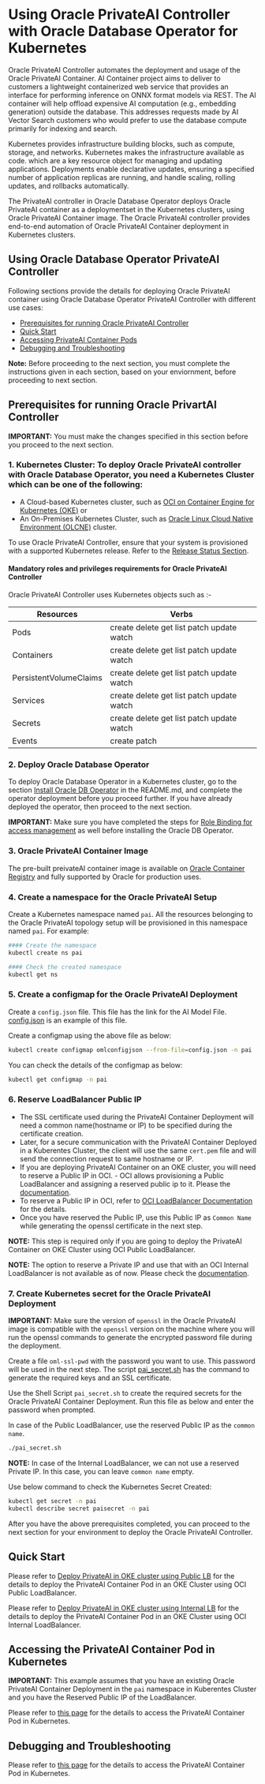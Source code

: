# Using Oracle PrivateAI Controller with Oracle Database Operator for Kubernetes

Oracle PrivateAI Controller automates the deployment and usage of the Oracle PrivateAI Container. AI Container project aims to deliver to customers a lightweight containerized web service that provides an interface for performing inference on ONNX format models via REST. The AI container will help offload expensive AI computation (e.g., embedding generation) outside the database. This addresses requests made by AI Vector Search customers  who would prefer to use the database compute primarily for indexing and search.

Kubernetes provides infrastructure building blocks, such as compute, storage, and networks. Kubernetes makes the infrastructure available as code. which are a key resource object for managing and updating applications. Deployments enable declarative updates, ensuring a specified number of application replicas are running, and handle scaling, rolling updates, and rollbacks automatically. 


The PrivateAI controller in Oracle Database Operator deploys Oracle PrivateAI container as a deploymentset in the Kubernetes clusters, using Oracle PrivateAI Container image. The Oracle PrivateAI controller provides end-to-end automation of Oracle PrivateAI Container deployment in Kubernetes clusters.

## Using Oracle Database Operator PrivateAI Controller

Following sections provide the details for deploying Oracle PrivateAI container using Oracle Database Operator PrivateAI Controller with different use cases:

* [Prerequisites for running Oracle PrivateAI Controller](#prerequisites-for-running-oracle-privartai-controller)
* [Quick Start](#quick-start)
* [Accessing PrivateAI Container Pods](#accessing-the-privateai-container-pod-in-kubernetes)
* [Debugging and Troubleshooting](#debugging-and-troubleshooting)

**Note:** Before proceeding to the next section, you must complete the instructions given in each section, based on your enviornment, before proceeding to next section.

## Prerequisites for running Oracle PrivartAI Controller

**IMPORTANT:** You must make the changes specified in this section before you proceed to the next section.

### 1. Kubernetes Cluster: To deploy Oracle PrivateAI controller with Oracle Database Operator, you need a Kubernetes Cluster which can be one of the following: 

* A Cloud-based Kubernetes cluster, such as [OCI on Container Engine for Kubernetes (OKE)](https://www.oracle.com/cloud-native/container-engine-kubernetes/) or  
* An On-Premises Kubernetes Cluster, such as [Oracle Linux Cloud Native Environment (OLCNE)](https://docs.oracle.com/en/operating-systems/olcne/) cluster.

To use Oracle PrivateAI Controller, ensure that your system is provisioned with a supported Kubernetes release. Refer to the [Release Status Section](../../README.md#release-status).

#### Mandatory roles and privileges requirements for Oracle PrivateAI Controller 

  Oracle PrivateAI Controller uses Kubernetes objects such as :-

  | Resources | Verbs |
  | --- | --- |
  | Pods | create delete get list patch update watch | 
  | Containers | create delete get list patch update watch |
  | PersistentVolumeClaims | create delete get list patch update watch | 
  | Services | create delete get list patch update watch | 
  | Secrets | create delete get list patch update watch | 
  | Events | create patch |

### 2. Deploy Oracle Database Operator

To deploy Oracle Database Operator in a Kubernetes cluster, go to the section [Install Oracle DB Operator](../../README.md#install-oracle-db-operator) in the README.md, and complete the operator deployment before you proceed further. If you have already deployed the operator, then proceed to the next section.

**IMPORTANT:** Make sure you have completed the steps for [Role Binding for access management](../../README.md#role-binding-for-access-management) as well before installing the Oracle DB Operator. 

### 3. Oracle PrivateAI Container Image
The pre-built preivateAI container image is available on [Oracle Container Registry](https://container-registry.oracle.com/ords/f?p=113:10::::::) and fully supported by Oracle for production uses.

### 4. Create a namespace for the Oracle PrivateAI Setup

  Create a Kubernetes namespace named `pai`. All the resources belonging to the Oracle PrivateAI topology setup will be provisioned in this namespace named `pai`. For example:

  ```sh
  #### Create the namespace 
  kubectl create ns pai

  #### Check the created namespace 
  kubectl get ns
  ```

### 5. Create a configmap for the Oracle PrivateAI Deployment

Create a `config.json` file. This file has the link for the AI Model File. [config.json](./config.json) is an example of this file.

Create a configmap using the above file as below:
```sh
kubectl create configmap omlconfigjson --from-file=config.json -n pai
```

You can check the details of the configmap as below:
```sh
kubectl get configmap -n pai
```

### 6. Reserve LoadBalancer Public IP

- The SSL certificate used during the PrivateAI Container Deployment will need a common name(hostname or IP) to be specified during the certificate creation.
- Later, for a secure communication with the PrivateAI Container Deployed in a Kuberentes Cluster, the client will use the same `cert.pem` file and will send the connection request to same hostname or IP.
- If you are deploying PrivateAI Container on an OKE cluster, you will need to reserve a Public IP in OCI. - OCI allows provisioning a Public LoadBalancer and assigning a reserved public ip to it. Please the [documentation](https://docs.oracle.com/en-us/iaas/Content/ContEng/Tasks/contengconfiguringloadbalancersnetworkloadbalancers-subtopic.htm).
- To reserve a Public IP in OCI, refer to [OCI LoadBalancer Documentation](https://docs.public.oneportal.content.oci.oraclecloud.com/en-us/iaas/Content/ContEng/Tasks/contengconfiguringloadbalancersnetworkloadbalancers-subtopic.htm) for the details.
- Once you have reserved the Public IP, use this Public IP as `Common Name` while generating the openssl certificate in the next step.

**NOTE:** This step is required only if you are going to deploy the PrivateAI Container on OKE Cluster using OCI Public LoadBalancer.

**NOTE:** The option to reserve a Private IP and use that with an OCI Internal LoadBalancer is not available as of now. Please check the [documentation](https://docs.oracle.com/en-us/iaas/Content/ContEng/Tasks/contengconfiguringloadbalancersnetworkloadbalancers-subtopic.htm).

### 7. Create Kubernetes secret for the Oracle PrivateAI Deployment

**IMPORTANT:** Make sure the version of `openssl` in the Oracle PrivateAI image is compatible with the `openssl` version on the machine where you will run the openssl commands to generate the encrypted password file during the deployment.

Create a file `oml-ssl-pwd` with the password you want to use. This password will be used in the next step. The script [pai_secret.sh](./pai_secret.sh) has the command to generate the required keys and an SSL certificate.

Use the Shell Script `pai_secret.sh` to create the required secrets for the Oracle PrivateAI Container Deployment. Run this file as below and enter the password when prompted.

In case of the Public LoadBalancer, use the reserved Public IP as the `common name`.

```sh
./pai_secret.sh
```

**NOTE:** In case of the Internal LoadBalancer, we can not use a reserved Private IP. In this case, you can leave `common name` empty.

Use below command to check the Kubernetes Secret Created:

```sh
kubectl get secret -n pai
kubectl describe secret paisecret -n pai
```

After you have the above prerequisites completed, you can proceed to the next section for your environment to deploy the Oracle PrivateAI Controller.


## Quick Start

Please refer to [Deploy PrivateAI in OKE cluster using Public LB](./deploy_privateai_publiclb.md) for the details to deploy the PrivateAI Container Pod in an OKE Cluster using OCI Public LoadBalancer.

Please refer to [Deploy PrivateAI in OKE cluster using Internal LB](./deploy_privateai_internallb.md) for the details to deploy the PrivateAI Container Pod in an OKE Cluster using OCI Internal LoadBalancer.

## Accessing the PrivateAI Container Pod in Kubernetes

**IMPORTANT:** This example assumes that you have an existing Oracle PrivateAI Container Deployment in the `pai` namespace in Kuberentes Cluster and you have the Reserved Public IP of the LoadBalancer.

Please refer to [this page](./access_privateai.md) for the details to access the PrivateAI Container Pod in Kubernetes.

## Debugging and Troubleshooting

Please refer to [this page](./debug_privateai.md) for the details to access the PrivateAI Container Pod in Kubernetes.
